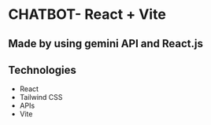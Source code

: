 # CHATBOT- React + Vite
## Made by using gemini API and React.js

## Technologies
- React
- Tailwind CSS
- APIs
- Vite
  



